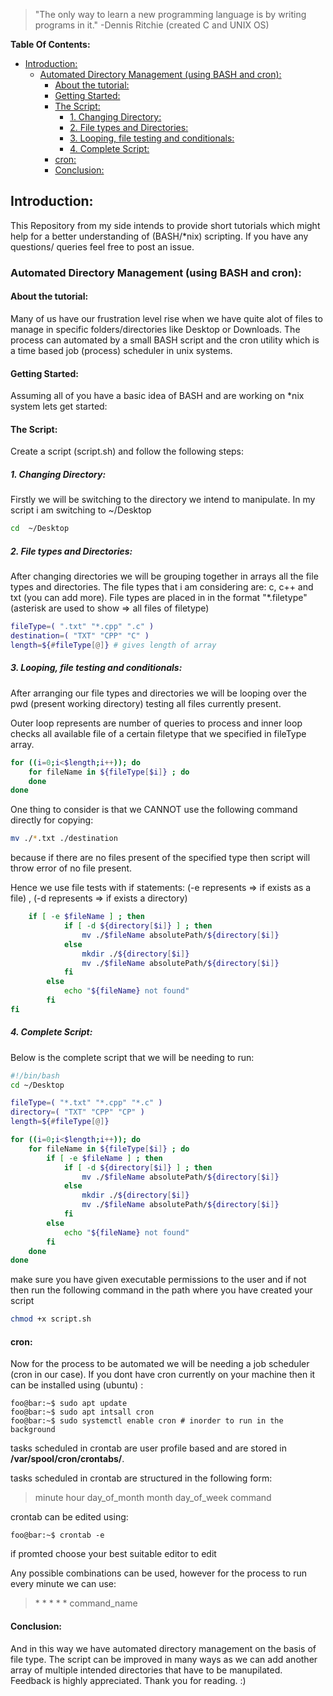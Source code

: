 > "The only way to learn a new programming language is by writing programs in it."
> -Dennis Ritchie (created C and UNIX OS)

**Table Of Contents:**

- [Introduction:]()
  - [Automated Directory Management (using BASH and cron):](https://github.com/hassanzhd/bash-tutorials#automated-directory-management-using-bash-and-cron)
    - [About the tutorial:]()
    - [Getting Started:]()
    - [The Script:]()
      - [1. Changing Directory:]()
      - [2. File types and Directories:]()
      - [3. Looping, file testing and conditionals:]()
      - [4. Complete Script:]()
    - [cron:]()
    - [Conclusion:]()

## Introduction:

This Repository from my side intends to provide short tutorials which might help for a better understanding of (BASH/\*nix) scripting. If you have any questions/ queries feel free to post an issue.

### Automated Directory Management (using BASH and cron):

#### About the tutorial:

Many of us have our frustration level rise when we have quite alot of files to manage in specific folders/directories like Desktop or Downloads. The process can automated by a small BASH script and the cron utility which is a time based job (process) scheduler in unix systems.

#### Getting Started:

Assuming all of you have a basic idea of BASH and are working on \*nix system lets get started:

#### The Script:

Create a script (script.sh) and follow the following steps:

##### 1. Changing Directory:

Firstly we will be switching to the directory we intend to manipulate. In my script i am switching to ~/Desktop

```sh
cd  ~/Desktop
```

##### 2. File types and Directories:

After changing directories we will be grouping together in arrays all the file types and directories. The file types that i am considering are: c, c++ and txt (you can add more). File types are placed in in the format "\*.filetype" (asterisk are used to show => all files of filetype)

```sh
fileType=( ".txt" "*.cpp" ".c" )
destination=( "TXT" "CPP" "C" )
length=${#fileType[@]} # gives length of array
```

##### 3. Looping, file testing and conditionals:

After arranging our file types and directories we will be looping over the pwd (present working directory) testing all files currently present.

Outer loop represents are number of queries to process and inner loop checks all available file of a certain filetype that we specified in fileType array.

```sh
for ((i=0;i<$length;i++)); do
	for fileName in ${fileType[$i]} ; do
	done
done

```

One thing to consider is that we CANNOT use the following command directly for copying:

```sh
mv ./*.txt ./destination
```

because if there are no files present of the specified type then script will throw error of no file present.

Hence we use file tests with if statements: (-e represents => if exists as a file) , (-d represents => if exists a directory)

```sh
	if [ -e $fileName ] ; then
			if [ -d ${directory[$i]} ] ; then
				mv ./$fileName absolutePath/${directory[$i]}
			else
				mkdir ./${directory[$i]}
				mv ./$fileName absolutePath/${directory[$i]}
			fi
		else
			echo "${fileName} not found"
		fi
fi
```

##### 4. Complete Script:

Below is the complete script that we will be needing to run:

```sh
#!/bin/bash
cd ~/Desktop

fileType=( "*.txt" "*.cpp" "*.c" )
directory=( "TXT" "CPP" "CP" )
length=${#fileType[@]}

for ((i=0;i<$length;i++)); do
	for fileName in ${fileType[$i]} ; do
		if [ -e $fileName ] ; then
			if [ -d ${directory[$i]} ] ; then
				mv ./$fileName absolutePath/${directory[$i]}
			else
				mkdir ./${directory[$i]}
				mv ./$fileName absolutePath/${directory[$i]}
			fi
		else
			echo "${fileName} not found"
		fi
	done
done
```

make sure you have given executable permissions to the user and if not then run the following command in the path where you have created your script

```sh
chmod +x script.sh
```

#### cron:

Now for the process to be automated we will be needing a job scheduler (cron in our case). If you dont have cron currently on your machine then it can be installed using (ubuntu) :

```console
foo@bar:~$ sudo apt update
foo@bar:~$ sudo apt intsall cron
foo@bar:~$ sudo systemctl enable cron # inorder to run in the background
```

tasks scheduled in crontab are user profile based and are stored in **/var/spool/cron/crontabs/**.

tasks scheduled in crontab are structured in the following form:

> minute hour day_of_month month day_of_week command

crontab can be edited using:

```console
foo@bar:~$ crontab -e
```

if promted choose your best suitable editor to edit

Any possible combinations can be used, however for the process to run every minute we can use:

> \* \* \* \* \* command_name

#### Conclusion:

And in this way we have automated directory management on the basis of file type. The script can be improved in many ways as we can add another array of multiple intended directories that have to be manupilated.
Feedback is highly appreciated. Thank you for reading. :)
